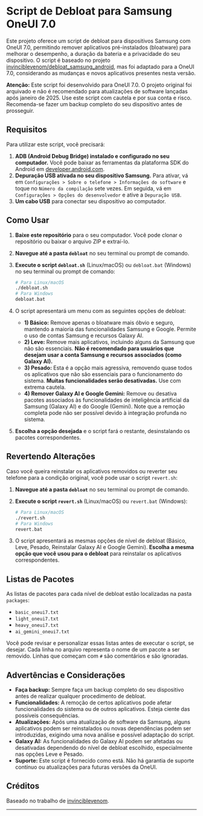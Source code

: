 # Script de Debloat para Samsung OneUI 7.0

Este projeto oferece um script de debloat para dispositivos Samsung com OneUI 7.0, permitindo remover aplicativos pré-instalados (bloatware) para melhorar o desempenho, a duração da bateria e a privacidade do seu dispositivo. O script é baseado no projeto [invinciblevenom/debloat_samsung_android](https://github.com/invinciblevenom/debloat_samsung_android), mas foi adaptado para a OneUI 7.0, considerando as mudanças e novos aplicativos presentes nesta versão.

**Atenção:** Este script foi desenvolvido para OneUI 7.0. O projeto original foi arquivado e não é recomendado para atualizações de software lançadas após janeiro de 2025. Use este script com cautela e por sua conta e risco. Recomenda-se fazer um backup completo do seu dispositivo antes de prosseguir.

## Requisitos

Para utilizar este script, você precisará:

1.  **ADB (Android Debug Bridge) instalado e configurado no seu computador.** Você pode baixar as ferramentas da plataforma SDK do Android em [developer.android.com](https://developer.android.com/studio/releases/platform-tools).
2.  **Depuração USB ativada no seu dispositivo Samsung.** Para ativar, vá em `Configurações > Sobre o telefone > Informações do software` e toque no `Número da compilação` sete vezes. Em seguida, vá em `Configurações > Opções do desenvolvedor` e ative a `Depuração USB`.
3.  **Um cabo USB** para conectar seu dispositivo ao computador.

## Como Usar

1.  **Baixe este repositório** para o seu computador. Você pode clonar o repositório ou baixar o arquivo ZIP e extraí-lo.
2.  **Navegue até a pasta `debloat`** no seu terminal ou prompt de comando.
3.  **Execute o script `debloat.sh`** (Linux/macOS) ou `debloat.bat` (Windows) no seu terminal ou prompt de comando:

    ```bash
    # Para Linux/macOS
    ./debloat.sh
    # Para Windows
    debloat.bat
    ```

4.  O script apresentará um menu com as seguintes opções de debloat:
    *   **1) Básico:** Remove apenas o bloatware mais óbvio e seguro, mantendo a maioria das funcionalidades Samsung e Google. Permite o uso de contas Samsung e recursos Galaxy AI.
    *   **2) Leve:** Remove mais aplicativos, incluindo alguns da Samsung que não são essenciais. **Não é recomendado para usuários que desejam usar a conta Samsung e recursos associados (como Galaxy AI).**
    *   **3) Pesado:** Esta é a opção mais agressiva, removendo quase todos os aplicativos que não são essenciais para o funcionamento do sistema. **Muitas funcionalidades serão desativadas.** Use com extrema cautela.
    *   **4) Remover Galaxy AI e Google Gemini:** Remove ou desativa pacotes associados às funcionalidades de inteligência artificial da Samsung (Galaxy AI) e do Google (Gemini). Note que a remoção completa pode não ser possível devido à integração profunda no sistema.

5.  **Escolha a opção desejada** e o script fará o restante, desinstalando os pacotes correspondentes.

## Revertendo Alterações

Caso você queira reinstalar os aplicativos removidos ou reverter seu telefone para a condição original, você pode usar o script `revert.sh`:

1.  **Navegue até a pasta `debloat`** no seu terminal ou prompt de comando.
2.  **Execute o script `revert.sh`** (Linux/macOS) ou `revert.bat` (Windows):

    ```bash
    # Para Linux/macOS
    ./revert.sh
    # Para Windows
    revert.bat
    ```

3.  O script apresentará as mesmas opções de nível de debloat (Básico, Leve, Pesado, Reinstalar Galaxy AI e Google Gemini). **Escolha a mesma opção que você usou para o debloat** para reinstalar os aplicativos correspondentes.

## Listas de Pacotes

As listas de pacotes para cada nível de debloat estão localizadas na pasta `packages`:

*   `basic_oneui7.txt`
*   `light_oneui7.txt`
*   `heavy_oneui7.txt`
*   `ai_gemini_oneui7.txt`

Você pode revisar e personalizar essas listas antes de executar o script, se desejar. Cada linha no arquivo representa o nome de um pacote a ser removido. Linhas que começam com `#` são comentários e são ignoradas.

## Advertências e Considerações

*   **Faça backup:** Sempre faça um backup completo do seu dispositivo antes de realizar qualquer procedimento de debloat.
*   **Funcionalidades:** A remoção de certos aplicativos pode afetar funcionalidades do sistema ou de outros aplicativos. Esteja ciente das possíveis consequências.
*   **Atualizações:** Após uma atualização de software da Samsung, alguns aplicativos podem ser reinstalados ou novas dependências podem ser introduzidas, exigindo uma nova análise e possível adaptação do script.
*   **Galaxy AI:** As funcionalidades do Galaxy AI podem ser afetadas ou desativadas dependendo do nível de debloat escolhido, especialmente nas opções Leve e Pesado.
*   **Suporte:** Este script é fornecido como está. Não há garantia de suporte contínuo ou atualizações para futuras versões da OneUI.

## Créditos

Baseado no trabalho de [invinciblevenom](https://github.com/invinciblevenom/debloat_samsung_android).

---




